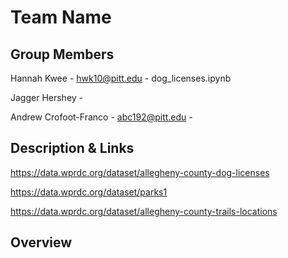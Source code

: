 # Team Name


## Group Members
Hannah Kwee - hwk10@pitt.edu - dog_licenses.ipynb

Jagger Hershey - 

Andrew Crofoot-Franco - abc192@pitt.edu - 

## Description & Links
https://data.wprdc.org/dataset/allegheny-county-dog-licenses

https://data.wprdc.org/dataset/parks1

https://data.wprdc.org/dataset/allegheny-county-trails-locations

## Overview
